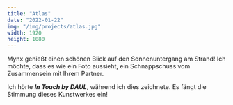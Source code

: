 ```yaml
---
title: "Atlas"
date: "2022-01-22"
img: "/img/projects/atlas.jpg"
width: 1920
height: 1080
---
```


Mynx genießt einen schönen Blick auf den Sonnenuntergang am Strand! Ich möchte, dass es wie ein Foto aussieht, ein Schnappschuss vom Zusammensein mit Ihrem Partner.

Ich hörte **_In Touch by DAUL_**, während ich dies zeichnete. Es fängt die Stimmung dieses Kunstwerkes ein!
